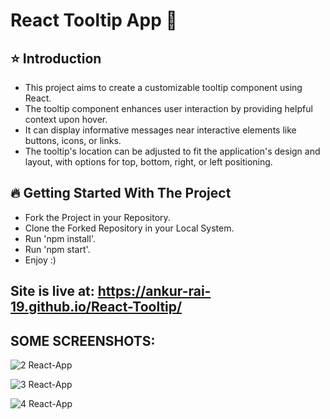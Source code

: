 # **React Tooltip App** 🚀

## ⭐ Introduction
- This project aims to create a customizable tooltip component using React.
- The tooltip component enhances user interaction by providing helpful context upon hover.
- It can display informative messages near interactive elements like buttons, icons, or links.
- The tooltip's location can be adjusted to fit the application's design and layout, with options for top, bottom, right, or left positioning.

## 🔥 Getting Started With The Project
- Fork the Project in your Repository.
- Clone the Forked Repository in your Local System.
- Run 'npm install'.
- Run 'npm start'.
- Enjoy :)

## Site is live at: https://ankur-rai-19.github.io/React-Tooltip/

## SOME SCREENSHOTS:

![2 React-App](https://github.com/Ankur-Rai-19/React-Tooltip/assets/125396300/be71a6ae-4dc4-4fd7-b2a3-e023460534c2)

![3 React-App](https://github.com/Ankur-Rai-19/React-Tooltip/assets/125396300/24260834-6b1f-4375-b68d-fb50a4848410)

![4 React-App](https://github.com/Ankur-Rai-19/React-Tooltip/assets/125396300/eda3a699-a054-4f89-92ac-cf0871cc6c4a)
